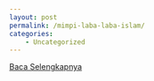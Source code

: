 ```yaml
---
layout: post
permalink: /mimpi-laba-laba-islam/
categories:
    - Uncategorized
---
```


[Baca Selengkapnya](/07)